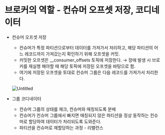 # 브로커의 역할 - 컨슈머 오프셋 저장, 코디네이터

- 컨슈머 오프셋 저장
    - 컨슈머가 특정 파티션으로부터 데이터를 가져가서 처리하고, 해당 파티션의 어느 레코드까지 가져갔는지 확인하기 위해 오프셋을 커밋.
    - 커밋한 오프셋은 __consumer_offsets 토픽에 저장한다. → 장애 발생 시 브로커를 재실행 해야할 때 해당 토픽에 저장된 오프셋을 바탕으로 함.
    - 여기에 저장된 오프셋을 토대로 컨슈머 그룹은 다음 레코드를 가져가서 처리한다.
    
    ![Untitled](https://s3-us-west-2.amazonaws.com/secure.notion-static.com/e3302aa2-30c4-43d4-a8f7-141ec50f5196/Untitled.png)
    

- 그룹 코디네이터
    - 컨슈머 그룹의 상태를 체크, 컨슈머와 매칭되도록 분배
    - 컨슈머가 컨슈머 그룹에서 빠지면 매칭되지 않은 파티션을 정상 동작하는 컨슈머로 할당하여 데이터가 처리되도록 도와준다.
    - 파티션을 컨슈머로 재할당하는 과정 - 리밸런스